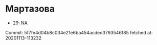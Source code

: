 # Мартазова
- [29: NA](29.md)

Commit: 5f7fe4d04b8c034e21e6ba454acded3793546f85
 fetched at: 20201113-113232
